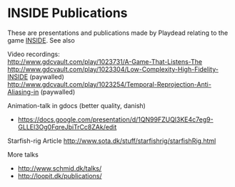 # INSIDE Publications
These are presentations and publications made by Playdead relating to the game <a href="http://playdead.com/inside/">INSIDE</a>.
See also

Video recordings:<br>
http://www.gdcvault.com/play/1023731/A-Game-That-Listens-The<br>
http://www.gdcvault.com/play/1023304/Low-Complexity-High-Fidelity-INSIDE (paywalled)<br>
http://www.gdcvault.com/play/1023254/Temporal-Reprojection-Anti-Aliasing-in (paywalled)<br>

Animation-talk in gdocs (better quality, danish)
- https://docs.google.com/presentation/d/1QN99FZUQl3KE4c7eg9-GLLEl3Og0FqreJbiTrCc8ZAk/edit

Starfish-rig Article
http://www.sota.dk/stuff/starfishrig/starfishRig.html

More talks
- http://www.schmid.dk/talks/
- http://loopit.dk/publications/
